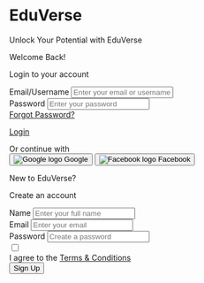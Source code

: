 <!DOCTYPE html> 

<html class="light" lang="en"><head>
<meta charset="utf-8"/>
<meta content="width=device-width, initial-scale=1.0" name="viewport"/>
<title>EduVerse - Login/Signup</title>
<script src="https://cdn.tailwindcss.com?plugins=forms,container-queries"></script>
<link href="https://fonts.googleapis.com/css2?family=Material+Symbols+Outlined" rel="stylesheet"/>
<link href="https://fonts.googleapis.com/css2?family=Lexend:wght@300;400;500;600;700&amp;display=swap" rel="stylesheet"/>
<script id="tailwind-config">
        tailwind.config = {
            darkMode: "class",
            theme: {
                extend: {
                    colors: {
                        "primary": "#137fec",
                        "background-light": "#f6f7f8",
                        "background-dark": "#101922",
                    },
                    fontFamily: {
                        "display": ["Lexend", "sans-serif"]
                    },
                    borderRadius: {
                        "DEFAULT": "0.25rem",
                        "lg": "0.5rem",
                        "xl": "0.75rem",
                        "full": "9999px"
                    },
                },
            },
        }
    </script>
<style>
        .material-symbols-outlined {
            font-variation-settings:
            'FILL' 0,
            'wght' 400,
            'GRAD' 0,
            'opsz' 24
        }
    </style>
</head>
<body class="bg-background-light dark:bg-background-dark font-display">
<div class="relative flex min-h-screen w-full flex-col items-center justify-center bg-background-light dark:bg-background-dark group/design-root overflow-x-hidden p-4 sm:p-6 lg:p-8">
<div class="layout-container flex h-full grow flex-col w-full max-w-4xl">
<div class="flex flex-col items-center justify-center w-full">
<div class="text-center mb-8">
<h1 class="text-primary dark:text-white tracking-light text-4xl font-bold leading-tight pb-2 pt-6 font-display">EduVerse</h1>
<p class="text-gray-600 dark:text-gray-300 text-base font-normal leading-normal font-display">Unlock Your Potential with EduVerse</p>
</div>
<div class="bg-white dark:bg-background-dark shadow-xl rounded-xl w-full p-6 sm:p-8 lg:p-10 border border-gray-200 dark:border-gray-700">
<div class="flex flex-col md:flex-row gap-8">
<!-- Login Section -->
<div class="w-full md:w-1/2 md:pr-8 md:border-r md:border-gray-200 dark:md:border-gray-700">
<div class="flex flex-col">
<div class="flex flex-wrap justify-between gap-3 p-4">
<div class="flex flex-col gap-1">
<p class="text-gray-800 dark:text-white tracking-light text-2xl font-bold leading-tight font-display">Welcome Back!</p>
<p class="text-gray-500 dark:text-gray-400 text-sm font-normal leading-normal font-display">Login to your account</p>
</div>
</div>
<form class="space-y-6 px-4">
<div class="flex flex-col">
<label class="text-gray-800 dark:text-gray-200 text-base font-medium leading-normal pb-2 font-display" for="login-email">Email/Username</label>
<input class="form-input flex w-full min-w-0 flex-1 resize-none overflow-hidden rounded-lg text-gray-800 dark:text-white focus:outline-0 focus:ring-2 focus:ring-primary/50 border border-gray-300 dark:border-gray-600 bg-white dark:bg-gray-800 focus:border-primary h-12 placeholder:text-gray-400 dark:placeholder-gray-500 px-4 text-base font-normal leading-normal font-display" id="login-email" placeholder="Enter your email or username" type="text"/>
</div>
<div class="flex flex-col">
<label class="text-gray-800 dark:text-gray-200 text-base font-medium leading-normal pb-2 font-display" for="login-password">Password</label>
<input class="form-input flex w-full min-w-0 flex-1 resize-none overflow-hidden rounded-lg text-gray-800 dark:text-white focus:outline-0 focus:ring-2 focus:ring-primary/50 border border-gray-300 dark:border-gray-600 bg-white dark:bg-gray-800 focus:border-primary h-12 placeholder:text-gray-400 dark:placeholder-gray-500 px-4 text-base font-normal leading-normal font-display" id="login-password" placeholder="Enter your password" type="password"/>
</div>
<div class="flex items-center justify-between">
<a class="text-sm font-medium text-primary hover:underline dark:text-primary/90 font-display" href="#">Forgot Password?</a>
</div>

<a href="file:///C:/Users/ramos/OneDrive/ITE154/stitch_student_dashboard/student_homepage_with_to-do/index.html"
   class="block w-full text-center bg-primary text-white font-bold py-3 px-4 rounded-lg hover:bg-primary/90 focus:outline-none focus:ring-2 focus:ring-offset-2 focus:ring-primary font-display transition-colors duration-300">
   Login
</a>

</form>
<div class="flex items-center my-6 px-4">
<div class="flex-grow border-t border-gray-300 dark:border-gray-600"></div>
<span class="flex-shrink mx-4 text-gray-500 dark:text-gray-400 font-display text-sm">Or continue with</span>
<div class="flex-grow border-t border-gray-300 dark:border-gray-600"></div>
</div>
<div class="grid grid-cols-1 sm:grid-cols-2 gap-4 px-4">
<button class="flex items-center justify-center gap-2 w-full bg-white dark:bg-gray-800 text-gray-700 dark:text-gray-200 font-semibold py-2 px-4 border border-gray-300 dark:border-gray-600 rounded-lg hover:bg-gray-100 dark:hover:bg-gray-700 transition-colors duration-300">
<img alt="Google logo" class="h-5 w-5" src="https://lh3.googleusercontent.com/aida-public/AB6AXuAyRoX03Ip6xBDjAUYCSSNR8Ws84AQyVTaO28LhBDDcHNLcycACpMIFPgJj_z0cBuBogOE_Dx_McBFoRzjqi4yE2ffIIg2zd0Hh8um2JL7a9FMdo6oeuQbk6B8bV0Z3Y-8W5Sle4xvs4lu97KdHYC6dCanq18ML_8vv63bnPrFxpJc2yPeAS3n2vJ2nR50yxR-6x9-7I1rtkFEwdLT_VLtGn956lmSBgWNY6F5b7ykAteh1mjr7GrKSBzhi1S3stDbh5MEhMT_CBMJ9"/>
                                        Google
                                    </button>
<button class="flex items-center justify-center gap-2 w-full bg-white dark:bg-gray-800 text-gray-700 dark:text-gray-200 font-semibold py-2 px-4 border border-gray-300 dark:border-gray-600 rounded-lg hover:bg-gray-100 dark:hover:bg-gray-700 transition-colors duration-300">
<img alt="Facebook logo" class="h-5 w-5" src="https://lh3.googleusercontent.com/aida-public/AB6AXuAaXqd8bbZ_qvFIbKeYBuhp0mB4twDrx9kQQX7xaxDOKaougQT_giEHnXe7wG0UAGIpLDNcZbaqw9vo74kG2nXzNL0_75Bp9pPpihgqPH1F2X4hDZ0UQOERuHXCqKTLaPYC3OJp_R4lU_SVLmB_fJUHZL7jPD661w0pUi0zctvs_yrWc9tKTwxZt1syqhAFeyzPSLosBxLsoyuK5de_3kn36bCVSnVdmtM3jt6JWxRECMnEeSN6QN8amDIpNMuDNgCX2syXwmVklc5A"/>
                                        Facebook
                                    </button>
</div>
</div>
</div>
<!-- Signup Section -->
<div class="w-full md:w-1/2 md:pl-8">
<div class="flex flex-col">
<div class="flex flex-wrap justify-between gap-3 p-4">
<div class="flex flex-col gap-1">
<p class="text-gray-800 dark:text-white tracking-light text-2xl font-bold leading-tight font-display">New to EduVerse?</p>
<p class="text-gray-500 dark:text-gray-400 text-sm font-normal leading-normal font-display">Create an account</p>
</div>
</div>
<form class="space-y-6 px-4">
<div class="flex flex-col">
<label class="text-gray-800 dark:text-gray-200 text-base font-medium leading-normal pb-2 font-display" for="signup-name">Name</label>
<input class="form-input flex w-full min-w-0 flex-1 resize-none overflow-hidden rounded-lg text-gray-800 dark:text-white focus:outline-0 focus:ring-2 focus:ring-primary/50 border border-gray-300 dark:border-gray-600 bg-white dark:bg-gray-800 focus:border-primary h-12 placeholder:text-gray-400 dark:placeholder-gray-500 px-4 text-base font-normal leading-normal font-display" id="signup-name" placeholder="Enter your full name" type="text"/>
</div>
<div class="flex flex-col">
<label class="text-gray-800 dark:text-gray-200 text-base font-medium leading-normal pb-2 font-display" for="signup-email">Email</label>
<input class="form-input flex w-full min-w-0 flex-1 resize-none overflow-hidden rounded-lg text-gray-800 dark:text-white focus:outline-0 focus:ring-2 focus:ring-primary/50 border border-gray-300 dark:border-gray-600 bg-white dark:bg-gray-800 focus:border-primary h-12 placeholder:text-gray-400 dark:placeholder-gray-500 px-4 text-base font-normal leading-normal font-display" id="signup-email" placeholder="Enter your email" type="email"/>
</div>
<div class="flex flex-col">
<label class="text-gray-800 dark:text-gray-200 text-base font-medium leading-normal pb-2 font-display" for="signup-password">Password</label>
<input class="form-input flex w-full min-w-0 flex-1 resize-none overflow-hidden rounded-lg text-gray-800 dark:text-white focus:outline-0 focus:ring-2 focus:ring-primary/50 border border-gray-300 dark:border-gray-600 bg-white dark:bg-gray-800 focus:border-primary h-12 placeholder:text-gray-400 dark:placeholder-gray-500 px-4 text-base font-normal leading-normal font-display" id="signup-password" placeholder="Create a password" type="password"/>
</div>
<div class="flex items-start">
<div class="flex items-center h-5">
<input aria-describedby="terms-description" class="focus:ring-primary h-4 w-4 text-primary border-gray-300 rounded" id="terms" name="terms" type="checkbox"/>
</div>
<div class="ml-3 text-sm">
<label class="font-medium text-gray-700 dark:text-gray-300 font-display" for="terms">I agree to the <a class="text-primary hover:underline" href="#">Terms &amp; Conditions</a></label>
</div>
</div>
<button class="w-full bg-[#F5A623] text-white font-bold py-3 px-4 rounded-lg hover:bg-[#F5A623]/90 focus:outline-none focus:ring-2 focus:ring-offset-2 focus:ring-[#F5A623] font-display transition-colors duration-300">Sign Up</button>
</form>
</div>
</div>
</div>
</div>
</div>
</div>
</div>
</body></html>
